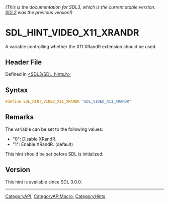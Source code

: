 ###### (This is the documentation for SDL3, which is the current stable version. [SDL2](https://wiki.libsdl.org/SDL2/) was the previous version!)
# SDL_HINT_VIDEO_X11_XRANDR

A variable controlling whether the X11 XRandR extension should be used.

## Header File

Defined in [<SDL3/SDL_hints.h>](https://github.com/libsdl-org/SDL/blob/main/include/SDL3/SDL_hints.h)

## Syntax

```c
#define SDL_HINT_VIDEO_X11_XRANDR "SDL_VIDEO_X11_XRANDR"
```

## Remarks

The variable can be set to the following values:

- "0": Disable XRandR.
- "1": Enable XRandR. (default)

This hint should be set before SDL is initialized.

## Version

This hint is available since SDL 3.0.0.

----
[CategoryAPI](CategoryAPI), [CategoryAPIMacro](CategoryAPIMacro), [CategoryHints](CategoryHints)

